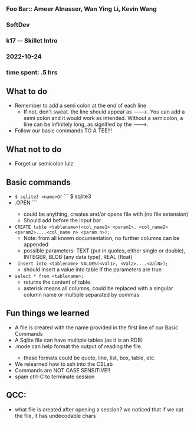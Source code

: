 ### Foo Bar:: Ameer Alnasser, Wan Ying Li, Kevin Wang
### SoftDev
### k17 -- Skillet Intro
### 2022-10-24
### time spent: .5 hrs

## What to do
* Remember to add a semi colon at the end of each line
    - If not, don't sweat. the line should appear as --->. You can add a semi colon and it would work as intended. Without a semicolon, a line can be infinitely long, as signified by the --->.
* Follow our basic commands TO A TEE!!!

## What not to do
* Forget ur semicolon lulz

## Basic commands
* ```$ sqlite3 <name>```or ``` $ sqlite3    
*  <sqlite3> .OPEN <name>```
    - <name> could be anything, creates and/or opens file with <name> (no file extension)
    - Should add <sqlite> before the input bar
* ```CREATE table <tablename>(<col_name1> <param1>, <col_name2> <param2>....<col_name n> <param n>);```
    - Note: from all known documentation, no further columns can be appended
    - possible parameters: TEXT (put in quotes, either single or double), INTEGER, BLOB (any data type), REAL (float)
* ``` insert into <tablename> VALUES(<Val1>, <Val2>....<ValN>);```
    - should insert a value into table if the parameters are true
* ```select * from <tablename>;```
    - returns the content of table.
    - asterisk means all columns, could be replaced with a singular column name or multiple separated by commas

## Fun things we learned
* A file is created with the name provided in the first line of our Basic Commands
* A Sqlite file can have multiple tables (as it is an RDB)
* .mode <format> can help format the output of reading the file.
  - these formats could be quote, line, list, box, table, etc.
* We relearned how to ssh into the CSLab
* Commands are NOT CASE SENSITIVE!!
* spam ctrl-C to terminate session

## QCC:
* what file is created after opening a session? we noticed that if we cat the file, it has undecodable chars
